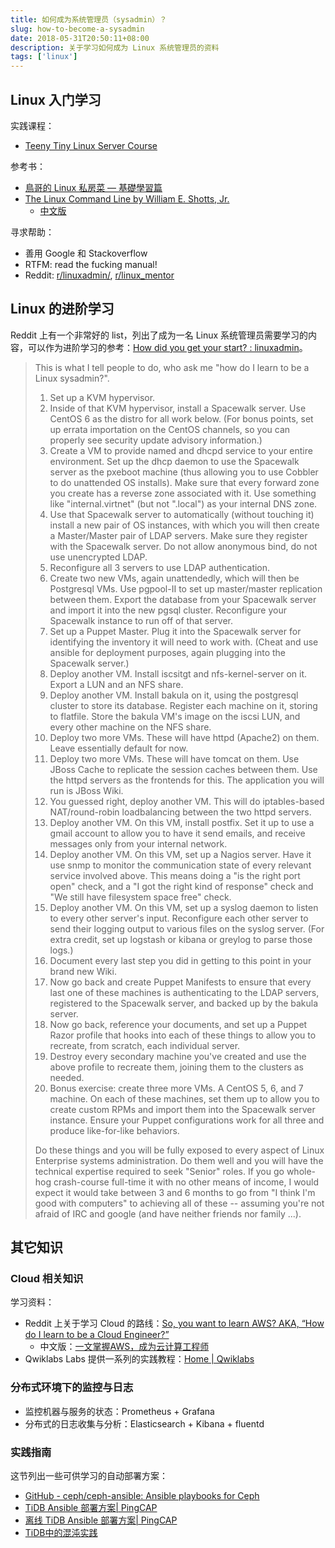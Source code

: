 ```yaml
---
title: 如何成为系统管理员（sysadmin）？
slug: how-to-become-a-sysadmin
date: 2018-05-31T20:50:11+08:00
description: 关于学习如何成为 Linux 系统管理员的资料
tags: ['linux']
---
```


## Linux 入门学习

实践课程：

* [Teeny Tiny Linux Server Course](https://github.com/snori74/ebook1/blob/master/course.md)

参考书：

* [鳥哥的 Linux 私房菜 — 基礎學習篇](http://linux.vbird.org/linux_basic/)
* [The Linux Command Line by William E. Shotts, Jr.](http://linuxcommand.org/tlcl.php)
  * [中文版](http://billie66.github.io/TLCL/book/index.html)

寻求帮助：

* 善用 Google 和 Stackoverflow
* RTFM: read the fucking manual!
* Reddit: [r/linuxadmin/](https://www.reddit.com/r/linuxadmin/), [r/linux_mentor](https://www.reddit.com/r/linux_mentor/)

## Linux 的进阶学习

Reddit 上有一个非常好的 list，列出了成为一名 Linux 系统管理员需要学习的内容，可以作为进阶学习的参考：[How did you get your start? : linuxadmin](https://www.reddit.com/r/linuxadmin/comments/2s924h/how_did_you_get_your_start/cnnw1ma/)。

> This is what I tell people to do, who ask me "how do I learn to be a Linux sysadmin?".  
>
> 1) Set up a KVM hypervisor.  
> 2) Inside of that KVM hypervisor, install a Spacewalk server. Use CentOS 6 as the distro for all work below. (For bonus points, set up errata importation on the CentOS channels, so you can properly see security update advisory information.)  
> 3) Create a VM to provide named and dhcpd service to your entire environment. Set up the dhcp daemon to use the Spacewalk server as the pxeboot machine (thus allowing you to use Cobbler to do unattended OS installs). Make sure that every forward zone you create has a reverse zone associated with it. Use something like "internal.virtnet" (but not ".local") as your internal DNS zone.  
> 4) Use that Spacewalk server to automatically (without touching it) install a new pair of OS instances, with which you will then create a Master/Master pair of LDAP servers. Make sure they register with the Spacewalk server. Do not allow anonymous bind, do not use unencrypted LDAP.  
> 5) Reconfigure all 3 servers to use LDAP authentication.  
> 6) Create two new VMs, again unattendedly, which will then be Postgresql VMs. Use pgpool-II to set up master/master replication between them. Export the database from your Spacewalk server and import it into the new pgsql cluster. Reconfigure your Spacewalk instance to run off of that server.  
> 7) Set up a Puppet Master. Plug it into the Spacewalk server for identifying the inventory it will need to work with. (Cheat and use ansible for deployment purposes, again plugging into the Spacewalk server.)  
> 8) Deploy another VM. Install iscsitgt and nfs-kernel-server on it. Export a LUN and an NFS share.  
> 9) Deploy another VM. Install bakula on it, using the postgresql cluster to store its database. Register each machine on it, storing to flatfile. Store the bakula VM's image on the iscsi LUN, and every other machine on the NFS share.  
> 10) Deploy two more VMs. These will have httpd (Apache2) on them. Leave essentially default for now.  
> 11) Deploy two more VMs. These will have tomcat on them. Use JBoss Cache to replicate the session caches between them. Use the httpd servers as the frontends for this. The application you will run is JBoss Wiki.  
> 12) You guessed right, deploy another VM. This will do iptables-based NAT/round-robin loadbalancing between the two httpd servers.  
> 13) Deploy another VM. On this VM, install postfix. Set it up to use a gmail account to allow you to have it send emails, and receive messages only from your internal network.  
> 14) Deploy another VM. On this VM, set up a Nagios server. Have it use snmp to monitor the communication state of every relevant service involved above. This means doing a "is the right port open" check, and a "I got the right kind of response" check and "We still have filesystem space free" check.  
> 15) Deploy another VM. On this VM, set up a syslog daemon to listen to every other server's input. Reconfigure each other server to send their logging output to various files on the syslog server. (For extra credit, set up logstash or kibana or greylog to parse those logs.)  
> 16) Document every last step you did in getting to this point in your brand new Wiki.  
> 17) Now go back and create Puppet Manifests to ensure that every last one of these machines is authenticating to the LDAP servers, registered to the Spacewalk server, and backed up by the bakula server.  
> 18) Now go back, reference your documents, and set up a Puppet Razor profile that hooks into each of these things to allow you to recreate, from scratch, each individual server.  
> 19) Destroy every secondary machine you've created and use the above profile to recreate them, joining them to the clusters as needed.  
> 20) Bonus exercise: create three more VMs. A CentOS 5, 6, and 7 machine. On each of these machines, set them up to allow you to create custom RPMs and import them into the Spacewalk server instance. Ensure your Puppet configurations work for all three and produce like-for-like behaviors.  
>
> Do these things and you will be fully exposed to every aspect of Linux Enterprise systems administration. Do them well and you will have the technical expertise required to seek "Senior" roles. If you go whole-hog crash-course full-time it with no other means of income, I would expect it would take between 3 and 6 months to go from "I think I'm good with computers" to achieving all of these -- assuming you're not afraid of IRC and google (and have neither friends nor family ...).  

## 其它知识

### Cloud 相关知识

学习资料：

* Reddit 上关于学习 Cloud 的路线：[So, you want to learn AWS? AKA, “How do I learn to be a Cloud Engineer?”](https://www.reddit.com/r/sysadmin/comments/8inzn5/so_you_want_to_learn_aws_aka_how_do_i_learn_to_be/)
  * 中文版：[一文掌握AWS，成为云计算工程师](https://mp.weixin.qq.com/s/rD5_EGUv7fth5y6mCxzZ0Q)
* Qwiklabs Labs 提供一系列的实践教程：[Home | Qwiklabs](https://qwiklabs.com/?locale=en)

### 分布式环境下的监控与日志

* 监控机器与服务的状态：Prometheus + Grafana
* 分布式的日志收集与分析：Elasticsearch + Kibana + fluentd

### 实践指南

这节列出一些可供学习的自动部署方案：

* [GitHub - ceph/ceph-ansible: Ansible playbooks for Ceph](https://github.com/ceph/ceph-ansible)
* [TiDB Ansible 部署方案| PingCAP](https://pingcap.com/docs-cn/op-guide/ansible-deployment/)
* [离线 TiDB Ansible 部署方案| PingCAP](https://pingcap.com/docs-cn/op-guide/offline-ansible-deployment/)
* [TiDB中的混沌实践](https://mp.weixin.qq.com/s?__biz=MzIzNjUxMzk2NQ==&mid=2247489285&idx=1&sn=5431d872482793f07404b2428e70dc0d&chksm=e8d7e8c7dfa061d14dc3040e8e63a2b1fb0346b15518178e41ad9511151200e2a7a802958fba&scene=27#wechat_redirect)
